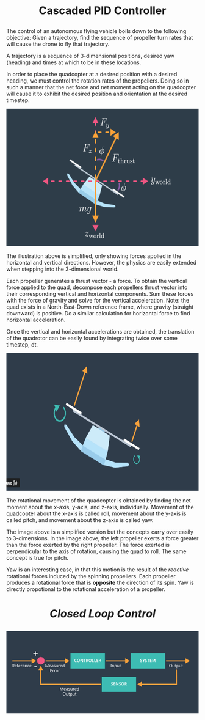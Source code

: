 # <p align="center"><b> Cascaded PID Controller </b></p>

The control of an autonomous flying vehicle boils down to the following objective: Given a trajectory, find the sequence of propeller turn rates that will cause the drone to fly that trajectory. 

A trajectory is a sequence of 3-dimensional positions, desired yaw (heading) and times at which to be in these locations.

In order to place the quadcopter at a desired position with a desired heading, we must control the rotation rates of the propellers. Doing so in such a manner that the net force and net moment acting on the quadcopter will cause it to exhibit the desired position and orientation at the desired timestep.

<p align="center"> <img src="images/quad_forces.PNG" width="640" height="360"></p>

The illustration above is simplified, only showing forces applied in the horizontal and vertical directions. However, the physics are easily extended when stepping into the 3-dimensional world.

Each propeller generates a thrust vector - a force. To obtain the vertical force applied to the quad, decompose each propellers thrust vector into their corresponding vertical and horizontal components. Sum these forces with the force of gravity and solve for the vertical acceleration. Note: the quad exists in a North-East-Down reference frame, where gravity (straight downward) is positive. Do a similar calculation for horizontal force to find horizontal acceleration. 

Once the vertical and horizontal accelerations are obtained, the translation of the quadrotor can be easily found by integrating twice over some timestep, dt.

<p align="center"> <img src="images/quad_moments.PNG" width="640" height="360"></p>

The rotational movement of the quadcopter is obtained by finding the net moment about the x-axis, y-axis, and z-axis, individually. Movement of the quadcopter about the x-axis is called roll, movement about the y-axis is called pitch, and movement about the z-axis is called yaw.

The image above is a simplified version but the concepts carry over easily to 3-dimensions. In the image above, the left propeller exerts a force greater than the force exerted by the right propeller. The force exerted is perpendicular to the axis of rotation, causing the quad to roll. The same concept is true for pitch. 

Yaw is an interesting case, in that this motion is the result of the *reactive* rotational forces induced by the spinning propellers. Each propeller produces a rotational force that is **opposite** the direction of its spin. Yaw is directly propotional to the rotational acceleration of a propeller. 

# <p align="center"><b><i>Closed Loop Control </i></b></p>

<p align="center"> <img src="images/closed_loop_control.PNG"></p>
